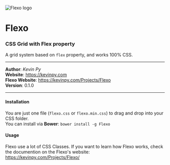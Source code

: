 ![Flexo logo](https://kevinpy.com/Projects/Flexo/out/flexo-logo.png)
# Flexo
### CSS Grid with Flex property
A grid system based on `flex` property, and works 100% CSS.
***
**Author**: *Kevin Py*<br />
**Website**: <https://kevinpy.com><br />
**Flexo Website**: <https://kevinpy.com/Projects/Flexo><br />
**Version**: 0.1.0
***
#### Installation
You are just one file (`flexo.css` or `flexo.min.css`) to drag and drop into your CSS folder.<br />
You can install via **Bower**: `bower install -g Flexo`
#### Usage
Flexo use a lot of CSS Classes. If you want to learn how Flexo works, check the documention on the Flexo's website: https://kevinpy.com/Projects/Flexo/